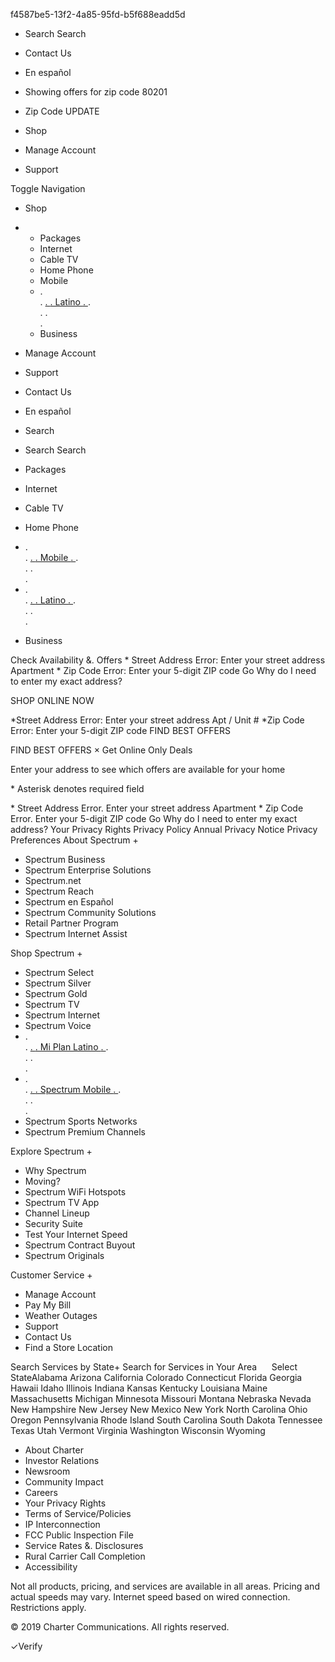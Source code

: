 f4587be5-13f2-4a85-95fd-b5f688eadd5d

*   Search Search
*   Contact Us
    
*   En español
*   Showing offers for zip code 80201
    
*   Zip Code UPDATE

*   Shop
*   Manage Account
*   Support

Toggle Navigation

*   Shop
    
*   *   Packages
    *   Internet
    *   Cable TV
    *   Home Phone
    *   Mobile
    *   <div class="default linkComponent">. <div data-id="e98d537b-79ba-443d-bfc6-310374b866fd" class="text-left spectrum-icon-before ">. <a href="/latino-plans.html" target="\_self" data-target="#" data-linkname="Latino" data-linktype="hamburger\_nav">. <span class="linkLabel ">. Latino </span>. </a>. </div>. <script>. jQuery(document).ready(function () { jQuery('.linkComponent \[data-id="e98d537b\\u002D79ba\\u002D443d\\u002Dbfc6\\u002D310374b866fd"\]').linkComponent(). }). </script>. </div>.
    *   Business
*   Manage Account
*   Support
*   Contact Us
*   En español
*   Search
    
*   Search Search

*   Packages
*   Internet
*   Cable TV
*   Home Phone
*   <div class="default linkComponent">. <div data-id="5957f9b7-1667-4773-bc77-3a4908ceab25" class="text-left spectrum-icon-before ">. <a href="/mobile.html" target="\_parent" data-target="#" data-linkname="Mobile" data-linktype="global\_nav">. <span class="linkLabel ">. Mobile </span>. </a>. </div>. <script>. jQuery(document).ready(function () { jQuery('.linkComponent \[data-id="5957f9b7\\u002D1667\\u002D4773\\u002Dbc77\\u002D3a4908ceab25"\]').linkComponent(). }). </script>. </div>.
*   <div class="default linkComponent">. <div data-id="28b49d9c-5fc8-4a34-8312-9e776c706261" class="text-left spectrum-icon-before ">. <a href="/latino-plans.html" target="\_self" data-target="#" data-linkname="Latino" data-linktype="global\_nav">. <span class="linkLabel ">. Latino </span>. </a>. </div>. <script>. jQuery(document).ready(function () { jQuery('.linkComponent \[data-id="28b49d9c\\u002D5fc8\\u002D4a34\\u002D8312\\u002D9e776c706261"\]').linkComponent(). }). </script>. </div>.
*   Business

Check Availability &. Offers \* Street Address Error: Enter your street address Apartment \* Zip Code Error: Enter your 5-digit ZIP code Go Why do I need to enter my exact address?

SHOP ONLINE NOW

\*Street Address Error: Enter your street address Apt / Unit # \*Zip Code Error: Enter your 5-digit ZIP code FIND BEST OFFERS

FIND BEST OFFERS × Get Online Only Deals

Enter your address to see which offers are available for your home

\* Asterisk denotes required field

\* Street Address Error. Enter your street address Apartment \* Zip Code Error. Enter your 5-digit ZIP code Go Why do I need to enter my exact address? Your Privacy Rights Privacy Policy Annual Privacy Notice Privacy Preferences About Spectrum +

*   Spectrum Business
*   Spectrum Enterprise Solutions
*   Spectrum.net
*   Spectrum Reach
*   Spectrum en Español
*   Spectrum Community Solutions
*   Retail Partner Program
*   Spectrum Internet Assist

Shop Spectrum +

*   Spectrum Select
*   Spectrum Silver
*   Spectrum Gold
*   Spectrum TV
*   Spectrum Internet
*   Spectrum Voice
*   <div class="default linkComponent">. <div data-id="f2b38c22-38ed-40bc-94f8-e9f35b197ec1" class="text-left spectrum-icon-before ">. <a href="/latino-plans" target="\_self" data-target="#" data-linkname="Mi Plan Latino" data-linktype="global\_footer">. <span class="linkLabel ">. Mi Plan Latino </span>. </a>. </div>. <script>. jQuery(document).ready(function () { jQuery('.linkComponent \[data-id="f2b38c22\\u002D38ed\\u002D40bc\\u002D94f8\\u002De9f35b197ec1"\]').linkComponent(). }). </script>. </div>.
*   <div class="default linkComponent">. <div data-id="86f60596-5212-49da-92ad-d8dbc087b885" class="text-left spectrum-icon-before ">. <a href="/mobile" target="\_self" data-target="#" data-linkname="Spectrum Mobile" data-linktype="global\_footer">. <span class="linkLabel ">. Spectrum Mobile </span>. </a>. </div>. <script>. jQuery(document).ready(function () { jQuery('.linkComponent \[data-id="86f60596\\u002D5212\\u002D49da\\u002D92ad\\u002Dd8dbc087b885"\]').linkComponent(). }). </script>. </div>.
*   Spectrum Sports Networks
*   Spectrum Premium Channels

Explore Spectrum +

*   Why Spectrum
*   Moving?
*   Spectrum WiFi Hotspots
*   Spectrum TV App
*   Channel Lineup
*   Security Suite
*   Test Your Internet Speed
*   Spectrum Contract Buyout
*   Spectrum Originals

Customer Service +

*   Manage Account
*   Pay My Bill
*   Weather Outages
*   Support
*   Contact Us
*   Find a Store Location

Search Services by State+ Search for Services in Your Area      Select StateAlabama Arizona California Colorado Connecticut Florida Georgia Hawaii Idaho Illinois Indiana Kansas Kentucky Louisiana Maine Massachusetts Michigan Minnesota Missouri Montana Nebraska Nevada New Hampshire New Jersey New Mexico New York North Carolina Ohio Oregon Pennsylvania Rhode Island South Carolina South Dakota Tennessee Texas Utah Vermont Virginia Washington Wisconsin Wyoming

*   About Charter
*   Investor Relations
*   Newsroom
*   Community Impact
*   Careers
*   Your Privacy Rights
*   Terms of Service/Policies
*   IP Interconnection
*   FCC Public Inspection File
*   Service Rates &. Disclosures
*   Rural Carrier Call Completion
*   Accessibility

Not all products, pricing, and services are available in all areas. Pricing and actual speeds may vary. Internet speed based on wired connection. Restrictions apply.

© 2019 Charter Communications. All rights reserved.

✓Verify